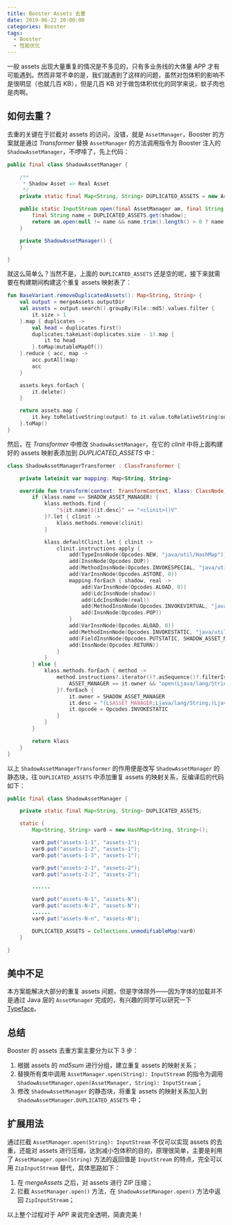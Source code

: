 ```yaml
---
title: Booster Assets 去重
date: 2019-06-22 20:00:00
categories: Booster
tags:
  - Booster
  - 性能优化
---
```


一般 assets 出现大量重复的情况是不多见的，只有多业务线的大体量 APP 才有可能遇到。然而非常不幸的是，我们就遇到了这样的问题，虽然对包体积的影响不是很明显（也就几百 KB），但是几百 KB 对于做包体积优化的同学来说，蚊子肉也是肉啊。

## 如何去重？

去重的关键在于拦截对 assets 的访问，没错，就是 `AssetManager`，Booster 的方案就是通过 *Transformer* 替换 `AssetManager` 的方法调用指令为 Booster 注入的 `ShadowAssetManager`，不啰嗦了，先上代码：

```java
public final class ShadowAssetManager {

    /**
     * Shadow Asset => Real Asset
     */
    private static final Map<String, String> DUPLICATED_ASSETS = new ArrayMap<String, String>();

    public static InputStream open(final AssetManager am, final String shadow) throws IOException {
        final String name = DUPLICATED_ASSETS.get(shadow);
        return am.open(null != name && name.trim().length() > 0 ? name : shadow);
    }

    private ShadowAssetManager() {
    }

}
```

就这么简单么？当然不是，上面的 `DUPLICATED_ASSETS` 还是空的呢，接下来就需要在构建期间构建这个重复 assets 映射表了：

```kotlin
fun BaseVariant.removeDuplicatedAssets(): Map<String, String> {
    val output = mergeAssets.outputDir
    val assets = output.search().groupBy(File::md5).values.filter {
        it.size > 1
    }.map { duplicates ->
        val head = duplicates.first()
        duplicates.takeLast(duplicates.size - 1).map {
            it to head
        }.toMap(mutableMapOf())
    }.reduce { acc, map ->
        acc.putAll(map)
        acc
    }

    assets.keys.forEach {
        it.delete()
    }

    return assets.map {
        it.key.toRelativeString(output) to it.value.toRelativeString(output)
    }.toMap()
}
```

然后，在 *Transformer* 中修改 `ShadowAssetManager`，在它的 *clinit* 中将上面构建好的 assets 映射表添加到 *DUPLICATED_ASSETS* 中：

```kotlin
class ShadowAssetManagerTransformer : ClassTransformer {

    private lateinit var mapping: Map<String, String>

    override fun transform(context: TransformContext, klass: ClassNode): ClassNode {
        if (klass.name == SHADOW_ASSET_MANAGER) {
            klass.methods.find {
                "${it.name}${it.desc}" == "<clinit>()V"
            }?.let { clinit ->
                klass.methods.remove(clinit)
            }

            klass.defaultClinit.let { clinit ->
                clinit.instructions.apply {
                    add(TypeInsnNode(Opcodes.NEW, "java/util/HashMap"))
                    add(InsnNode(Opcodes.DUP))
                    add(MethodInsnNode(Opcodes.INVOKESPECIAL, "java/util/HashMap", "<init>", "()V", false))
                    add(VarInsnNode(Opcodes.ASTORE, 0))
                    mapping.forEach { shadow, real ->
                        add(VarInsnNode(Opcodes.ALOAD, 0))
                        add(LdcInsnNode(shadow))
                        add(LdcInsnNode(real))
                        add(MethodInsnNode(Opcodes.INVOKEVIRTUAL, "java/util/HashMap", "put", "(Ljava/lang/Object;Ljava/lang/Object;)Ljava/lang/Object;", false))
                        add(InsnNode(Opcodes.POP))
                    }
                    add(VarInsnNode(Opcodes.ALOAD, 0))
                    add(MethodInsnNode(Opcodes.INVOKESTATIC, "java/util/Collections", "unmodifiableMap", "(Ljava/util/Map;)Ljava/util/Map;", false))
                    add(FieldInsnNode(Opcodes.PUTSTATIC, SHADOW_ASSET_MANAGER, "DUPLICATED_ASSETS", "Ljava/util/Map;"))
                    add(InsnNode(Opcodes.RETURN))
                }
            }
        } else {
            klass.methods.forEach { method ->
                method.instructions?.iterator()?.asSequence()?.filterIsInstance(MethodInsnNode::class.java)?.filter {
                    ASSET_MANAGER == it.owner && "open(Ljava/lang/String;)Ljava/io/InputStream;" == "${it.name}${it.desc}"
                }?.forEach {
                    it.owner = SHADOW_ASSET_MANAGER
                    it.desc = "(L$ASSET_MANAGER;Ljava/lang/String;)Ljava/io/InputStream;"
                    it.opcode = Opcodes.INVOKESTATIC
                }
            }
        }

        return klass
    }
}
```

以上 `ShadowAssetManagerTransformer` 的作用便是改写 `ShadowAssetManager` 的静态块，往 `DUPLICATED_ASSETS` 中添加重复 assets 的映射关系，反编译后的代码如下：

```java
public final class ShadowAssetManager {

    private static final Map<String, String> DUPLICATED_ASSETS;

    static {
        Map<String, String> var0 = new HashMap<String, String>();

        var0.put("assets-1-1", "assets-1");
        var0.put("assets-1-2", "assets-1");
        var0.put("assets-1-3", "assets-1");

        var0.put("assets-2-1", "assets-2");
        var0.put("assets-2-2", "assets-2");

        ......

        var0.put("assets-N-1", "assets-N");
        var0.put("assets-N-2", "assets-N");
        ......
        var0.put("assets-N-n", "assets-N");

        DUPLICATED_ASSETS = Collections.unmodifiableMap(var0)
    }

}
```

## 美中不足

本方案能解决大部分的重复 assets 问题，但是字体除外——因为字体的加载并不是通过 Java 层的 `AssetManager` 完成的，有兴趣的同学可以研究一下 [Typeface](https://android.googlesource.com/platform/frameworks/base/+/refs/heads/master/graphics/java/android/graphics/Typeface.java)。

## 总结

Booster 的 assets 去重方案主要分为以下 3 步：

1. 根据 assets 的 *md5sum* 进行分组，建立重复 assets 的映射关系；
1. 替换所有类中调用 `AssetManager.open(String): InputStream` 的指令为调用 `ShadowAssetManager.open(AssetManager, String): InputStream`；
1. 修改 `ShadowAssetManager` 的静态块，将重复 assets 的映射关系加入到 `ShadowAssetManager.DUPLICATED_ASSETS` 中；

## 扩展用法

通过拦截 `AssetManager.open(String): InputStream` 不仅可以实现 assets 的去重，还能对 assets 进行压缩，达到减小包体积的目的，原理很简单，主要是利用了 `AssetManager.open(String)` 方法的返回值是 `InputStream` 的特点，完全可以用 `ZipInputStream` 替代，具体思路如下：

1. 在 *mergeAssets* 之后，对 assets 进行 ZIP 压缩；
1. 拦截 `AssetManager.open()` 方法，在 `ShadowAssetManager.open()` 方法中返回 `ZipInputStream`；

以上整个过程对于 APP 来说完全透明，简直完美！
